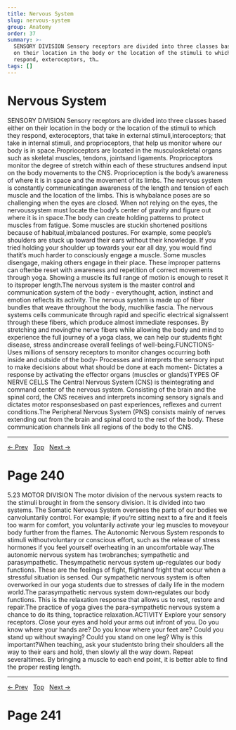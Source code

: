 ```yaml
---
title: Nervous System
slug: nervous-system
group: Anatomy
order: 37
summary: >-
  SENSORY DIVISION Sensory receptors are divided into three classes based either
  on their location in the body or the location of the stimuli to which they
  respond, exteroceptors, th…
tags: []
---
```

# Nervous System

SENSORY DIVISION Sensory receptors are divided into three classes based either on their location in the body or the location of the stimuli to which they respond, exteroceptors, that take in external stimuli,interoceptors; that take in internal stimuli, and proprioceptors, that help us monitor where our body is in space.Proprioceptors are located in the musculoskeletal organs such as skeletal muscles, tendons, jointsand ligaments. Proprioceptors monitor the degree of stretch within each of these structures andsend input on the body movements to the CNS. Proprioception is the body’s awareness of where it is in space and the movement of its limbs. The nervous system is constantly communicatingan awareness of the length and tension of each muscle and the location of the limbs. This is whybalance poses are so challenging when the eyes are closed. When not relying on the eyes, the nervoussystem must locate the body’s center of gravity and figure out where it is in space.The body can create holding patterns to protect muscles from fatigue. Some muscles are stuckin shortened positions because of habitual,imbalanced postures. For example, some people’s shoulders are stuck up toward their ears without their knowledge. If you tried holding your shoulder up towards your ear all day, you would find thatit’s much harder to consciously engage a muscle. Some muscles disengage, making others engage in their place. These improper patterns can oftenbe reset with awareness and repetition of correct movements through yoga. Showing a muscle its full range of motion is enough to reset it to itsproper length.The nervous system is the master control and communication system of the body - everythought, action, instinct and emotion reflects its activity. The nervous system is made up of fiber bundles that weave throughout the body, muchlike fascia. The nervous systems cells communicate through rapid and specific electrical signalssent through these fibers, which produce almost immediate responses. By stretching and movingthe nerve fibers while allowing the body and mind to experience the full journey of a yoga class, we can help our students fight disease, stress andincrease overall feelings of well-being.FUNCTIONS- Uses millions of sensory receptors to monitor changes occurring both inside and outside of the body- Processes and interprets the sensory input to make decisions about what should be done at each moment- Dictates a response by activating the effector organs (muscles or glands)TYPES OF NERVE CELLS The Central Nervous System (CNS) is theintegrating and command center of the nervous system. Consisting of the brain and the spinal cord, the CNS receives and interprets incoming sensory signals and dictates motor responsesbased on past experiences, reflexes and current conditions.The Peripheral Nervous System (PNS) consists mainly of nerves extending out from the brain and spinal cord to the rest of the body. These communication channels link all regions of the body to the CNS.

---
[← Prev](/pages/page-238.md) &nbsp; [Top](/index.md) &nbsp; [Next →](/pages/page-240.md)

# Page 240

5.23 MOTOR DIVISION The motor division of the nervous system reacts to the stimuli brought in from the sensory division. It is divided into two systems. The Somatic Nervous System oversees the parts of our bodies we canvoluntarily control. For example; if you’re sitting next to a fire and it feels too warm for comfort, you voluntarily activate your leg muscles to moveyour body further from the flames. The Autonomic Nervous System responds to stimuli withoutvoluntary or conscious effort, such as the release of stress hormones if you feel yourself overheating in an uncomfortable way.The autonomic nervous system has twobranches; sympathetic and parasympathetic. Thesympathetic nervous system up-regulates our body functions. These are the feelings of fight, flightand fright that occur when a stressful situation is sensed. Our sympathetic nervous system is often overworked in our yoga students due to stresses of daily life in the modern world.The parasympathetic nervous system down-regulates our body functions. This is the relaxation response that allows us to rest, restore and repair.The practice of yoga gives the para-sympathetic nervous system a chance to do its thing, topractice relaxation.ACTIVITY Explore your sensory receptors. Close your eyes and hold your arms out infront of you. Do you know where your hands are? Do you know where your feet are? Could you stand up without swaying? Could you stand on one leg? Why is this important?When teaching, ask your studentsto bring their shoulders all the way to their ears and hold, then slowly all the way down. Repeat severaltimes. By bringing a muscle to each end point, it is better able to find the proper resting length.

---
[← Prev](/pages/page-239.md) &nbsp; [Top](/index.md) &nbsp; [Next →](/pages/page-241.md)

# Page 241
